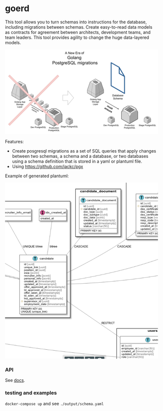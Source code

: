 # goerd

This tool allows you to turn schemas into instructions for the database, including migrations between schemas. Create easy-to-read data models as contracts for agreement between architects, development teams, and team leaders. This tool provides agility to change the huge data-layered models.

![Conceptual view](concept.png)

Features:

- Create posgresql migrations as a set of SQL queries that apply changes between two schemas, a schema and a database, or two databases using a schema definition that is stored in a yaml or plantuml file.
- Using https://github.com/jackc/pgx

Example of generated plantuml:

![Plantuml view](plantuml-example.png)

### API

See [docs](https://pkg.go.dev/github.com/covrom/goerd).

### testing and examples 
```docker-compose up``` and see `./output/schema.yaml`